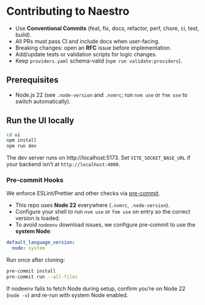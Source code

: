 # Contributing to Naestro
- Use **Conventional Commits** (feat, fix, docs, refactor, perf, chore, ci, test, build).
- All PRs must pass CI and include docs when user-facing.
- Breaking changes: open an **RFC** issue before implementation.
- Add/update tests or validation scripts for logic changes.
- Keep `providers.yaml` schema-valid (`npm run validate:providers`).

## Prerequisites

 - Node.js 22 (see `.node-version` and `.nvmrc`; run `nvm use` or `fnm use` to switch automatically).

## Run the UI locally

```bash
cd ui
npm install
npm run dev
```

The dev server runs on http://localhost:5173. Set `VITE_SOCKET_BASE_URL` if your backend isn't at `http://localhost:4000`.

### Pre-commit Hooks

We enforce ESLint/Prettier and other checks via [pre-commit](https://pre-commit.com/).

 - This repo uses **Node 22** everywhere (`.nvmrc`, `.node-version`).
 - Configure your shell to run `nvm use` or `fnm use` on entry so the correct version is loaded.
 - To avoid `nodeenv` download issues, we configure pre-commit to use the **system Node**:

```yaml
default_language_version:
  node: system
```

Run once after cloning:

```bash
pre-commit install
pre-commit run --all-files
```

If nodeenv fails to fetch Node during setup, confirm you’re on Node 22 (`node -v`) and re-run with system Node enabled.

